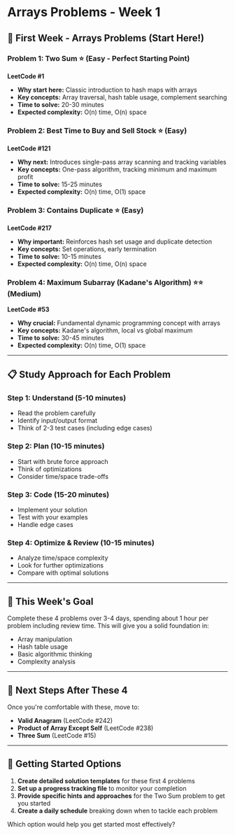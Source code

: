 # Arrays Problems - Week 1

## 🎯 First Week - Arrays Problems (Start Here!)

### Problem 1: Two Sum ⭐ (Easy - Perfect Starting Point)

**LeetCode #1**

- **Why start here:** Classic introduction to hash maps with arrays
- **Key concepts:** Array traversal, hash table usage, complement searching
- **Time to solve:** 20-30 minutes
- **Expected complexity:** O(n) time, O(n) space

### Problem 2: Best Time to Buy and Sell Stock ⭐ (Easy)

**LeetCode #121**

- **Why next:** Introduces single-pass array scanning and tracking variables
- **Key concepts:** One-pass algorithm, tracking minimum and maximum profit
- **Time to solve:** 15-25 minutes
- **Expected complexity:** O(n) time, O(1) space

### Problem 3: Contains Duplicate ⭐ (Easy)

**LeetCode #217**

- **Why important:** Reinforces hash set usage and duplicate detection
- **Key concepts:** Set operations, early termination
- **Time to solve:** 10-15 minutes
- **Expected complexity:** O(n) time, O(n) space

### Problem 4: Maximum Subarray (Kadane's Algorithm) ⭐⭐ (Medium)

**LeetCode #53**

- **Why crucial:** Fundamental dynamic programming concept with arrays
- **Key concepts:** Kadane's algorithm, local vs global maximum
- **Time to solve:** 30-45 minutes
- **Expected complexity:** O(n) time, O(1) space

---

## 📋 Study Approach for Each Problem

### Step 1: Understand (5-10 minutes)

- Read the problem carefully
- Identify input/output format
- Think of 2-3 test cases (including edge cases)

### Step 2: Plan (10-15 minutes)

- Start with brute force approach
- Think of optimizations
- Consider time/space trade-offs

### Step 3: Code (15-20 minutes)

- Implement your solution
- Test with your examples
- Handle edge cases

### Step 4: Optimize & Review (10-15 minutes)

- Analyze time/space complexity
- Look for further optimizations
- Compare with optimal solutions

---

## 🎯 This Week's Goal

Complete these 4 problems over 3-4 days, spending about 1 hour per problem including review time. This will give you a solid foundation in:

- Array manipulation
- Hash table usage
- Basic algorithmic thinking
- Complexity analysis

---

## 📝 Next Steps After These 4

Once you're comfortable with these, move to:

- **Valid Anagram** (LeetCode #242)
- **Product of Array Except Self** (LeetCode #238)
- **Three Sum** (LeetCode #15)

---

## 🚀 Getting Started Options

1. **Create detailed solution templates** for these first 4 problems
2. **Set up a progress tracking file** to monitor your completion
3. **Provide specific hints and approaches** for the Two Sum problem to get you started
4. **Create a daily schedule** breaking down when to tackle each problem

Which option would help you get started most effectively?
